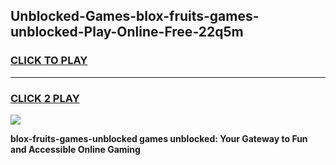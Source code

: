 
## Unblocked-Games-blox-fruits-games-unblocked-Play-Online-Free-22q5m
<h3>
<a href="https://premium76.site?title=blox-fruits-games-unblocked&ref=26A">CLICK TO PLAY</a></h3>
<hr>

<h3>
<a href="https://premium76.site?title=blox-fruits-games-unblocked&ref=26A">CLICK 2 PLAY</a>
  
</h3>

<a href="https://premium76.site?title=blox-fruits-games-unblocked&ref=26A"><img src="https://clearcache.store/games.png"></a>


**blox-fruits-games-unblocked games unblocked: Your Gateway to Fun and Accessible Online Gaming**
